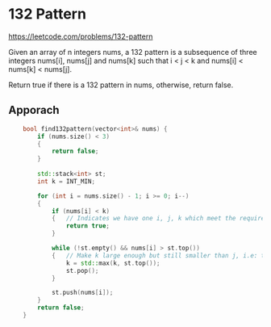 # 132 Pattern

https://leetcode.com/problems/132-pattern

Given an array of n integers nums, a 132 pattern is a subsequence of three integers nums[i], nums[j] and nums[k] such that i < j < k and nums[i] < nums[k] < nums[j].

Return true if there is a 132 pattern in nums, otherwise, return false.

## Apporach 
``` C++
    bool find132pattern(vector<int>& nums) {
        if (nums.size() < 3)
        {
            return false;
        }
        
        std::stack<int> st;
        int k = INT_MIN;

        for (int i = nums.size() - 1; i >= 0; i--)
        {
            if (nums[i] < k)
            {   // Indicates we have one i, j, k which meet the requirement
                return true;
            }

            while (!st.empty() && nums[i] > st.top())
            {   // Make k large enough but still smaller than j, i.e: the nums[i]
                k = std::max(k, st.top());
                st.pop();
            }

            st.push(nums[i]);
        }
        return false;
    }
```